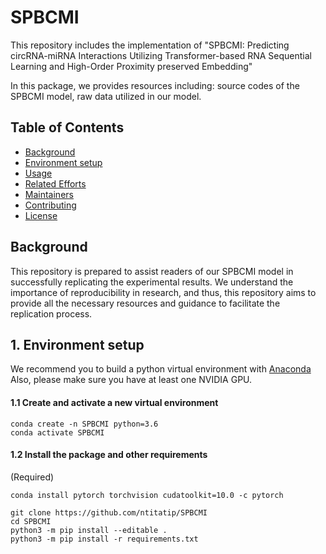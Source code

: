 # SPBCMI

This repository includes the implementation of "SPBCMI: Predicting circRNA-miRNA Interactions Utilizing Transformer-based RNA Sequential Learning and High-Order Proximity preserved Embedding" 

In this package, we provides resources including: source codes of the SPBCMI model, raw data utilized in our model.

## Table of Contents

- [Background](#background)
- [Environment setup](#Environment-setup)
- [Usage](#usage)
- [Related Efforts](#related-efforts)
- [Maintainers](#maintainers)
- [Contributing](#contributing)
- [License](#license)

## Background

This repository is prepared to assist readers of our SPBCMI model in successfully replicating the experimental results. We understand the importance of reproducibility in research, and thus, this repository aims to provide all the necessary resources and guidance to facilitate the replication process.

## 1. Environment setup
We recommend you to build a python virtual environment with [Anaconda](https://docs.anaconda.com/anaconda/) Also, please make sure you have at least one NVIDIA GPU.

#### 1.1 Create and activate a new virtual environment

```
conda create -n SPBCMI python=3.6
conda activate SPBCMI
```

#### 1.2 Install the package and other requirements

(Required)

```
conda install pytorch torchvision cudatoolkit=10.0 -c pytorch

git clone https://github.com/ntitatip/SPBCMI
cd SPBCMI
python3 -m pip install --editable .
python3 -m pip install -r requirements.txt
```
